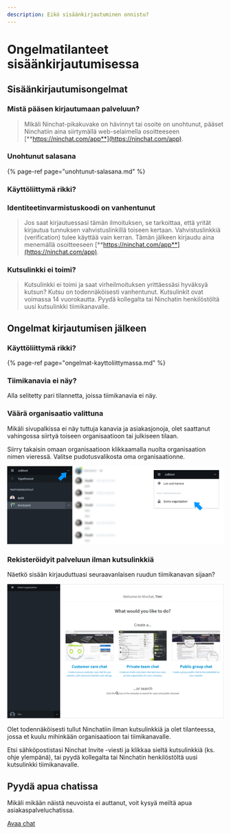 ```yaml
---
description: Eikö sisäänkirjautuminen onnistu?
---
```


# Ongelmatilanteet sisäänkirjautumisessa

## Sisäänkirjautumisongelmat <a id="sisaankirjautumisongelmat"></a>

### Mistä pääsen kirjautumaan palveluun?

> Mikäli Ninchat-pikakuvake on hävinnyt tai osoite on unohtunut, pääset Ninchatiin aina siirtymällä web-selaimella osoitteeseen [**https://ninchat.com/app**](https://ninchat.com/app).

### Unohtunut salasana

{% page-ref page="unohtunut-salasana.md" %}

### Käyttöliittymä rikki?

### Identiteetinvarmistuskoodi on vanhentunut

> Jos saat kirjautuessasi tämän ilmoituksen, se tarkoittaa, että yrität kirjautua tunnuksen vahvistuslinkillä toiseen kertaan. Vahvistuslinkkiä \(verification\) tulee käyttää vain kerran. Tämän jälkeen kirjaudu aina menemällä osoitteeseen [**https://ninchat.com/app**](https://ninchat.com/app).

### Kutsulinkki ei toimi?

> Kutsulinkki ei toimi ja saat virheilmoituksen yrittäessäsi hyväksyä kutsun? Kutsu on todennäköisesti vanhentunut. Kutsulinkit ovat voimassa 14 vuorokautta. Pyydä kollegalta tai Ninchatin henkilöstöltä uusi kutsulinkki tiimikanavalle.

## Ongelmat kirjautumisen jälkeen

### Käyttöliittymä rikki?

{% page-ref page="ongelmat-kayttoliittymassa.md" %}

### Tiimikanavia ei näy?

Alla selitetty pari tilannetta, joissa tiimikanavia ei näy.

### Väärä organisaatio valittuna <a id="vaara-organisaatio-valittuna"></a>

Mikäli sivupalkissa ei näy tuttuja kanavia ja asiakasjonoja, olet saattanut vahingossa siirtyä toiseen organisaatioon tai julkiseen tilaan.

Siirry takaisin omaan organisaatioon klikkaamalla nuolta organisaation nimen vieressä. Valitse pudotusvalikosta oma organisaationne.

![Vaihda organisaatio organisaatiovalikosta](../.gitbook/assets/problem-wrong-organization.png)

### Rekisteröidyit palveluun ilman kutsulinkkiä <a id="rekisteroidyit-palveluun-ilman-kutsulinkkia"></a>

Näetkö sisään kirjauduttuasi seuraavanlaisen ruudun tiimikanavan sijaan?

![](../.gitbook/assets/welcome-screen%20%283%29.png)

Olet todennäköisesti tullut Ninchatiin ilman kutsulinkkiä ja olet tilanteessa, jossa et kuulu mihinkään organisaatioon tai tiimikanavalle.

Etsi sähköpostistasi Ninchat Invite -viesti ja klikkaa sieltä kutsulinkkiä \(ks. ohje ylempänä\), tai pyydä kollegalta tai Ninchatin henkilöstöltä uusi kutsulinkki tiimikanavalle.

## Pyydä apua chatissa <a id="pyyda-apua-chatissa"></a>

Mikäli mikään näistä neuvoista ei auttanut, voit kysyä meiltä apua asiakaspalveluchatissa.

[Avaa chat](https://ninchat.com/contact?help)

